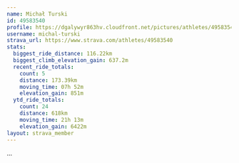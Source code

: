 ```yaml
---
name: Michał Turski
id: 49583540
profile: https://dgalywyr863hv.cloudfront.net/pictures/athletes/49583540/14729338/1/large.jpg
username: michal-turski
strava_url: https://www.strava.com/athletes/49583540
stats:
  biggest_ride_distance: 116.22km
  biggest_climb_elevation_gain: 637.2m
  recent_ride_totals:
    count: 5
    distance: 173.39km
    moving_time: 07h 52m
    elevation_gain: 851m
  ytd_ride_totals:
    count: 24
    distance: 618km
    moving_time: 21h 13m
    elevation_gain: 6422m
layout: strava_member
--- 
```

...
